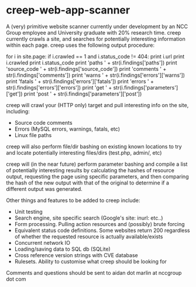 creep-web-app-scanner
=====================

A (very) primitive website scanner currently under development by an NCC Group employee and University graduate with 20% research time. creep currently crawls a site, and searches for potentially interesting information within each page. creep uses the following output procedure:

for i in site.page:
   if i.crawled == 1 and i.status_code != 404:
      print i.url
      print i.crawled
      print i.status_code
      print 'paths ' + str(i.findings['paths'])
      print 'source_code ' + str(i.findings['source_code'])
      print 'comments ' + str(i.findings['comments'])
      print 'warns ' + str(i.findings['errors']['warns'])
      print 'fatals ' + str(i.findings['errors']['fatals'])
      print 'errors ' + str(i.findings['errors']['errors'])
      print 'get ' + str(i.findings['parameters']['get'])
      print 'post ' + str(i.findings['parameters']['post'])

creep will crawl your (HTTP only) target and pull interesting info on the site, including:

* Source code comments
* Errors (MySQL errors, warnings, fatals, etc)
* Linux file paths

creep will also perform file/dir bashing on existing known locations to try and locate potentially interesting files/dirs (test.php, admin/, etc)

creep will (in the near future) perform parameter bashing and compile a list of potentially interesting results by calculating the hashes of resource output, requesting the page using specific parameters, and then comparing the hash of the new output with that of the original to determine if a different output was generated.

Other things and features to be added to creep include:

* Unit testing
* Search engine, site specific search (Google's site: inurl: etc..)
* Form processing. Pulling action resources and (possibly) brute forcing
* Equivalent status code definitions. Some websites return 200 regardless of whether the requested resource is actually available/exists
* Concurrent network IO
* Loading/saving data to SQL db (SQLite)
* Cross reference version strings with CVE database
* Rulesets. Ability to customise what creep should be looking for

Comments and questions should be sent to aidan dot marlin at nccgroup dot com
